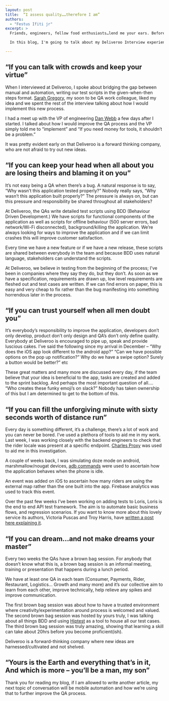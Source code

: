 ```yaml
---
layout: post
title:  “I assess quality……therefore I am”
authors:
  - "Festus Ifiti jr"
excerpt: >
  Friends, engineers, fellow food enthusiasts…lend me your ears. Before my interview with Deliveroo in November, I read some articles from the engineering blog and I promised myself that when I did start working for this amazing company, I would participate and write an article about all things QA…. I also had a little bet with [Troy Harris](https://twitter.com/TroyHarrisOz/). He fulfilled his end of the bargain so I’m fulfilling mine.

  In this blog, I'm going to talk about my Deliveroo Interview experience, the current QA process, taking responsibility, my typical working day and Brown Bag sessions.

---
```



## “If you can talk with crowds and keep your virtue”


When I interviewed at Deliveroo, I spoke about bridging the gap between manual and automation, writing our test scripts in the given-when-then steps format. [Sarah Gregory](https://www.linkedin.com/in/sarahgregoryuk/), my soon to be QA work colleague, liked my idea and we spent the rest of the interview talking about how I would implement this new process.

I had a meet up with the VP of engineering [Dan Webb](https://twitter.com/danwrong) a few days after I started. I talked about how I would improve the QA process and the VP simply told me to “implement” and “If you need money for tools, it shouldn’t be a problem.”

It was pretty evident early on that Deliveroo is a forward thinking company, who are not afraid to try out new ideas.

## “If you can keep your head when all about you are losing theirs and blaming it on you”


It’s not easy being a QA when there’s a bug. A natural response is to say, “Why wasn’t this application tested properly?” Nobody really says, “Why wasn’t this application built properly?” The pressure is always on, but can this pressure and responsibility be shared throughout all stakeholders?

At Deliveroo, the QAs write detailed test scripts using BDD (Behaviour Driven Development.) We have scripts for functional components of the application as well as scripts for offline behaviour (500 server errors, bad network/Wi-Fi disconnected), background/killing the application. We’re always looking for ways to improve the application and if we can limit crashes this will improve customer satisfaction.

Every time we have a new feature or if we have a new release, these scripts are shared between everybody in the team and because BDD uses natural language, stakeholders can understand the scripts.

At Deliveroo, we believe in testing from the beginning of the process; I’ve been in companies where they say they do, but they don’t. As soon as we have a specification, requirements are drawn up, low level requirements are fleshed out and test cases are written. If we can find errors on paper, this is easy and very cheap to fix rather than the bug manifesting into something horrendous later in the process.


## “If you can trust yourself when all men doubt you”

It’s everybody’s responsibility to improve the application, developers don’t only develop, product don’t only design and QA’s don’t only define quality. Everybody at Deliveroo is encouraged to pipe up, speak and provide luscious cakes. I’ve said the following since my arrival in December – “Why does the iOS app look different to the android app?” “Can we have possible options on the pop up notification?” Why do we have a swipe option? Surely a button would be better?” etc

These great matters and many more are discussed every day, if the team believe that your idea is beneficial to the app, tasks are created and added to the sprint backlog. And perhaps the most important question of all…. “Who creates these funky emoji’s on slack?” Nobody has taken ownership of this but I am determined to get to the bottom of this.

## “If you can fill the unforgiving minute with sixty seconds worth of distance run”

Every day is something different, it’s a challenge, there’s a lot of work and you can never be bored. I’ve used a plethora of tools to aid me in my work. Last week, I was working closely with the backend engineers to check that the rider locale was present at a specific endpoint. [Charles Proxy](https://www.charlesproxy.com/) was used to aid me in this investigation.

A couple of weeks back, I was simulating doze mode on android, marshmallow/nougat devices, [adb commands](https://developer.android.com/studio/command-line/adb.html) were used to ascertain how the application behaves when the phone is idle.

An event was added on iOS to ascertain how many riders are using the external map rather than the one built into the app. Firebase analytics was used to track this event.

Over the past few weeks I’ve been working on adding tests to Loris, Loris is the end to end API test framework. The aim is to automate basic business flows, and regression scenarios. If you want to know more about this lovely service its authors, Victoria Puscas and Troy Harris, have [written a post here explaining it](https://deliveroo.engineering/2017/03/28/hackday-and-the-17pound-soda.html).

## “If you can dream…and not make dreams your master”

Every two weeks the QAs have a brown bag session. For anybody that doesn’t know what this is, a brown bag session is an informal meeting, training or presentation that happens during a lunch period.

We have at least one QA in each team (Consumer, Payments, Rider, Restaurant, Logistics… Growth and many more) and it’s our collective aim to learn from each other, improve technically, help relieve any spikes and improve communication.

The first brown bag session was about how to have a trusted environment where creativity/experimentation around process is welcomed and valued. The second brown bag session was hosted by yours truly, I was talking about all things BDD and using [Hiptest](https://hiptest.net/) as a tool to house all our test cases. The third brown bag session was truly amazing, showing that learning a skill can take about 20hrs before you become proficient(ish).

Deliveroo is a forward-thinking company where new ideas are harnessed/cultivated and not shelved.


## “Yours is the Earth and everything that’s in it, And which is more – you’ll be a man, my son”

Thank you for reading my blog, if I am allowed to write another article, my next topic of conversation will be mobile automation and how we’re using that to further improve the QA process.

